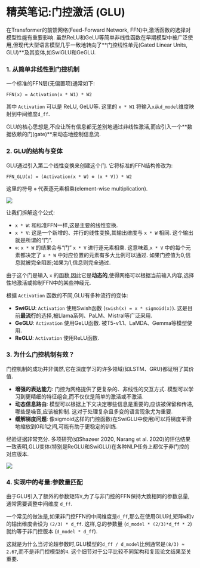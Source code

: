 # 精英笔记:门控激活 (GLU)

在Transformer的前馈网络(Feed-Forward Network, FFN)中,激活函数的选择对模型性能有重要影响. 虽然ReLU和GeLU等简单非线性函数在早期模型中被广泛使用,但现代大型语言模型几乎一致地转向了**门控线性单元(Gated Linear Units, GLU)**及其变体,如SwiGLU和GeGLU.

### 1. 从简单非线性到门控机制

一个标准的FFN层(无偏置项)通常如下:

`FFN(x) = Activation(x * W1) * W2`

其中 `Activation` 可以是 ReLU, GeLU等. 这里的 `x * W1` 将输入`x`从`d_model`维度映射到中间维度`d_ff`.

GLU的核心思想是,不应让所有信息都无差别地通过非线性激活,而应引入一个**数据依赖的门(gate)**来动态地控制信息流.

### 2. GLU的结构与变体

GLU通过引入第二个线性变换来创建这个门. 它将标准的FFN结构修改为:

`FFN_GLU(x) = (Activation(x * W) ⊗ (x * V)) * W2`

这里的符号 `⊗` 代表逐元素相乘(element-wise multiplication).

![](https://storage.googleapis.com/static.a-b-c/project-daedalus/L3-P22.png)

让我们拆解这个公式:

- `x * W`: 和标准FFN一样,这是主要的线性变换.
- `x * V`: 这是一个新增的、并行的线性变换,其输出维度与 `x * W` 相同. 这个输出就是所谓的“门”.
- `⊗`: `x * W` 的结果会与“门” `x * V` 进行逐元素相乘. 这意味着,`x * V` 中的每个元素都决定了 `x * W` 中对应位置的元素有多大比例可以通过. 如果门控值为0,信息就被完全阻断;如果为1,信息则完全通过.

由于这个门是输入 `x` 的函数,因此它是**动态的**,使得网络可以根据当前输入内容,选择性地激活或抑制FFN中的某些神经元.

根据 `Activation` 函数的不同,GLU有多种流行的变体:

- **SwiGLU**: `Activation` 使用Swish函数 (`swish(x) = x * sigmoid(x)`). 这是目前**最流行**的选择,被Llama系列、PaLM、Mistral等广泛采用.
- **GeGLU**: `Activation` 使用GeLU函数. 被T5-v1.1、LaMDA、Gemma等模型使用.
- **ReGLU**: `Activation` 使用ReLU函数.

### 3. 为什么门控机制有效？

门控机制的成功并非偶然,它在深度学习的许多领域(如LSTM、GRU)都证明了其价值.

- **增强的表达能力**: 门控为网络提供了更复杂的、非线性的交互方式. 模型可以学习到更精细的特征组合,而不仅仅是简单的激活或不激活.
- **动态信息路由**: 模型可以根据上下文决定哪些信息是重要的,应该被保留和传递,哪些是噪音,应该被抑制. 这对于处理复杂且多变的语言现象尤为重要.
- **缓解梯度问题**: 像sigmoid这样的门控函数(在SwiGLU中使用)可以将梯度平滑地缩放到0和1之间,可能有助于更稳定的训练.

经验证据非常充分. 多项研究(如Shazeer 2020, Narang et al. 2020)的评估结果一致表明,GLU变体(特别是ReGLU和SwiGLU)在各种NLP任务上都优于非门控的对应版本.

![](https://storage.googleapis.com/static.a-b-c/project-daedalus/L3-P25.png)

### 4. 实现中的考量:参数量匹配

由于GLU引入了额外的参数矩阵`V`,为了与非门控的FFN保持大致相同的参数总量,通常需要调整中间维度 `d_ff`.

一个常见的做法是,如果非门控FFN的中间维度是`d_ff`,那么在使用GLU时,矩阵`W`和`V`的输出维度会设为 `(2/3) * d_ff`. 这样,总的参数量 (`d_model * (2/3)*d_ff * 2`) 就约等于非门控版本 (`d_model * d_ff`).

这就是为什么当讨论超参数时,GLU模型的`d_ff / d_model`比例通常是`(8/3) ≈ 2.67`,而不是非门控模型的`4`. 这个细节对于公平比较不同架构和复现论文结果至关重要.